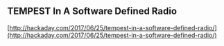## TEMPEST In A Software Defined Radio
  
  [http://hackaday.com/2017/06/25/tempest-in-a-software-defined-radio/](http://hackaday.com/2017/06/25/tempest-in-a-software-defined-radio/)